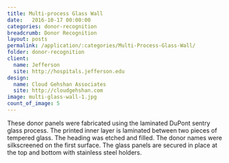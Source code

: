 ```yaml
---
title: Multi-process Glass Wall
date:   2016-10-17 00:00:00
categories: donor-recognition
breadcrumb: Donor Recognition
layout: posts
permalink: /application/:categories/Multi-Process-Glass-Wall/
folder: donor-recognition
client:
  name: Jefferson
  site: http://hospitals.jefferson.edu
design: 
  name: Cloud Gehshan Associates
  site: http://cloudgehshan.com
image: multi-glass-wall-1.jpg
count_of_image: 5
---
```

<div class="col-xs-12 col-sm-12 col-md-12 col-lg-12">
  <div class="fotorama application-item__slider" data-nav="thumbs" data-thumbheight="109" border-width="3">
    <a {{ href | img : "fotorama/multi-glass-wall-1.jpg" }}></a>
    <a {{ href | img : "fotorama/multi-glass-wall-2.jpg" }}></a>
    <a {{ href | img : "fotorama/multi-glass-wall-3.jpg" }}></a>
    <a {{ href | img : "fotorama/multi-glass-wall-4.jpg" }}></a>
    <a {{ href | img : "fotorama/multi-glass-wall-5.jpg" }}></a>
  </div>
  <div class="visible-xs application-item__icon-slider">
      <i class="icon-swipe"></i>
    </div>
<p class="application-item__content application-item__content--bottom">
    These donor panels were fabricated using the laminated DuPont sentry glass process. The printed inner layer is laminated between two pieces of tempered glass.  The heading was etched and filled.  The donor names were silkscreened on the first surface. The glass panels are secured in place at the top and bottom with stainless steel holders.
  </p>
</div>
